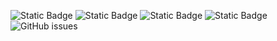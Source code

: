 ![Static Badge](https://img.shields.io/badge/blacklists-60-000000) ![Static Badge](https://img.shields.io/badge/blacklisted-2698568-cc0000) ![Static Badge](https://img.shields.io/badge/whitelisted-2245-00CC00) ![Static Badge](https://img.shields.io/badge/streaming_blacklist-28107-000000) ![GitHub issues](https://img.shields.io/github/issues/fabriziosalmi/blacklists)
